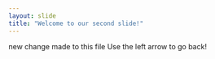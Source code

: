 ```yaml
---
layout: slide
title: "Welcome to our second slide!"
---
```

new change made to this file
Use the left arrow to go back!
